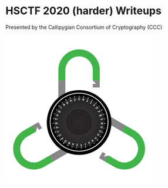 # HSCTF 2020 (harder) Writeups

Presented by the Callipygian Consortium of Cryptography (CCC)

![Logo](/logo.png)

